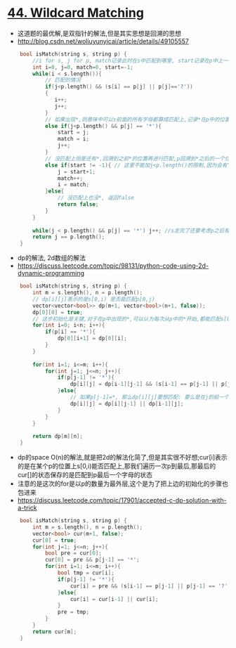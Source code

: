 # [44. Wildcard Matching](https://leetcode.com/problems/wildcard-matching/description/)
* 这道题的最优解,是双指针的解法,但是其实思想是回溯的思想
* http://blog.csdn.net/woliuyunyicai/article/details/49105557

```c++
    bool isMatch(string s, string p) {
        //i for s, j for p, match记录此时在s中匹配到哪里, start记录在p中上一次*在哪,也就是回溯的时候从什么时候重新开始
        int i=0, j=0, match=0, start=-1; 
        while(i < s.length()){
            // 匹配的情况
            if(j<p.length() && (s[i] == p[j] || p[j]=='?'))
            { 
               i++; 
               j++;
            }
            // 如果出现*,则意味中可以s前面的所有字母都算成匹配上,记录*在p中的位置,记录在s中已经匹配上的位置match,此时注意要j++,而不能i++,因为p中的字母可能下一个等于s[i]
            else if(j<p.length() && p[j] == '*'){
                start = j;
                match = i;
                j++;
            }
            // 没匹配上但是还有*,回溯到之前*的位置再进行匹配,p回溯到*之后的一个位置(因为*被用了), s回溯到match之后的位置(match之前算匹配了)
            else if(start != -1){ // 这里不能加j<p.length()的限制,因为会有"aa""*"这种case,回溯到时候j是可以到达最后的
                j = start+1;
                match++;
                i = match;    
            }else{
                // 没匹配上也没*, 返回false
                return false;
            }
        }
        
        while(j < p.length() && p[j] == '*') j++; //s走完了还要考虑p之后有没有字母,必须都是*才可以返回true
        return j == p.length();
    }
```

* dp的解法, 2d数组的解法
*  https://discuss.leetcode.com/topic/98131/python-code-using-2d-dynamic-programming

```c++
    bool isMatch(string s, string p) {
        int m = s.length(), n = p.length();
        // dp[i][j]表示的是s[0,i) 是否能匹配p[0,j)
        vector<vector<bool>> dp(m+1, vector<bool>(n+1, false));
        dp[0][0] = true;
        // 这步初始化是关键,对于在p中出现的*,可以认为每次从p中的*开始,都能匹配s[0,0)
        for(int i=0; i<n; i++){
            if(p[i] == '*'){
                dp[0][i+1] = dp[0][i];
            }
        }
        
        for(int i=1; i<=m; i++){
            for(int j=1; j<=n; j++){
                if(p[j-1] != '*'){
                    dp[i][j] = dp[i-1][j-1] && (s[i-1] == p[j-1] || p[j-1] == '?');
                }else{
                    // 如果p[j-1]=*, 那么dp[i][j]要想匹配: 要么是在j的前一个匹配上了(dp[i][j-1]), 要么在s中的前一个匹配上了,此时s中的字母对应*也可以匹配(dp[i-1][j])
                    dp[i][j] = dp[i][j-1] || dp[i-1][j]; 
                }
            }
        }
        
        return dp[m][n];
    }
```

* dp的space O(n)的解法,就是把2d的解法化简了,但是其实很不好想;cur[i]表示的是在某个p的位置上s[0,i)能否匹配上,那我们遍历一次p到最后,那最后的cur[]的状态保存的是匹配到p最后一个字母的状态
* 注意的是这次的for是以p的数量为最外层,这个是为了把上边的初始化的步骤也包进来
* https://discuss.leetcode.com/topic/17901/accepted-c-dp-solution-with-a-trick

```c++
    bool isMatch(string s, string p) {
        int m = s.length(), n = p.length();
        vector<bool> cur(m+1, false);
        cur[0] = true;
        for(int j=1; j<=n; j++){
            bool pre = cur[0];
            cur[0] = pre && p[j-1] == '*';         
            for(int i=1; i<=m; i++){
                bool tmp = cur[i];
                if(p[j-1] != '*'){
                    cur[i] = pre && (s[i-1] == p[j-1] || p[j-1] == '?');
                }else{
                    cur[i] = cur[i-1] || cur[i];
                }
                pre = tmp;
            }
        }
        return cur[m];
    }
```
















